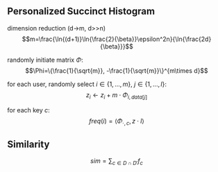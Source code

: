 ## Personalized Succinct Histogram
dimension reduction (d->m, d>>n)
$$m=\frac{\ln{(d+1)}\ln{\frac{2}{\beta}}\epsilon^2n}{\ln{\frac{2d}{\beta}}}$$

randomly initiate matrix $\Phi$:
$$\Phi=\{\frac{1}{\sqrt{m}}, -\frac{1}{\sqrt{m}}\}^{m\times d}$$

for each user, randomly select $i\in \{1,...,m\}$, $j\in \{1,...,l\}$:
$$z_i \leftarrow z_i + m\cdot\Phi_{i,data[j]}$$

for each key $c$:
$$freq(i)=\langle\Phi_{\cdot,c}, z\cdot l\rangle$$

## Similarity
$$sim=\sum_{c\in D\cap D'}f_c$$